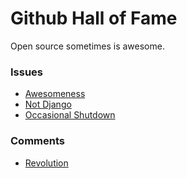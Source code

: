 # Github Hall of Fame

Open source sometimes is awesome.

### Issues

- [Awesomeness](https://github.com/rails/rails/issues/16731)
- [Not Django](https://github.com/rails/rails/issues/1)
- [Occasional Shutdown](https://github.com/WhiteHouse/fortyfour/issues/3)


### Comments

- [Revolution](https://github.com/fre5h/DoctrineEnumBundle/pull/12#issuecomment-33023169)
